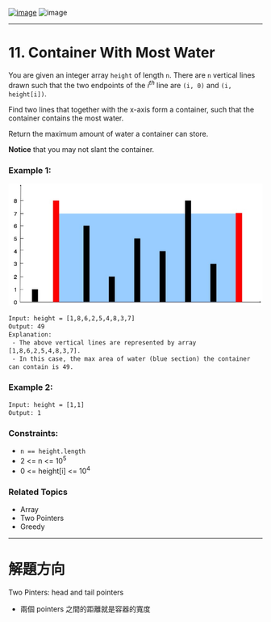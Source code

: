 [![image](https://img.shields.io/badge/Leetcode-Link-blue?logo=leetcode)](https://leetcode.com/problems/container-with-most-water/)
![image](https://img.shields.io/badge/Difficulty-Medium-yellow)

---

# 11. Container With Most Water

You are given an integer array `height` of length `n`. There are `n` vertical lines drawn such that the two endpoints of the $i^{th}$ line are `(i, 0)` and `(i, height[i])`.

Find two lines that together with the x-axis form a container, such that the container contains the most water.

Return the maximum amount of water a container can store.

**Notice** that you may not slant the container.

### Example 1:

![image](./image/question_11.jpeg)

```
Input: height = [1,8,6,2,5,4,8,3,7]
Output: 49
Explanation:
 - The above vertical lines are represented by array [1,8,6,2,5,4,8,3,7].
 - In this case, the max area of water (blue section) the container can contain is 49.
```

### Example 2:

```
Input: height = [1,1]
Output: 1
```

### Constraints:

- `n == height.length`
- 2 <= n <= $10^5$
- 0 <= height[i] <= $10^4$

### Related Topics

- Array
- Two Pointers
- Greedy

---

# 解題方向

Two Pinters: head and tail pointers
- 兩個 pointers 之間的距離就是容器的寬度

